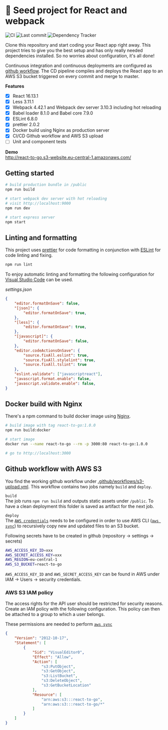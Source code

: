 # :seedling: Seed project for React and webpack

![CI](https://github.com/raoulus/react-to-go/workflows/CI/badge.svg)
![Last commit](https://img.shields.io/github/last-commit/raoulus/react-to-go "Last commit")
![Dependency Tracker](https://img.shields.io/david/dev/raoulus/react-to-go "Dependency Tracker")


Clone this repository and start coding your React app right away. This project tries to give you the best setup and has only really needed dependencies installed. So no worries about configuration, it's all done!

Continuous integration and continuous deployments are configured as [github workflow](.github/workflows/s3-upload.yml). The CD pipeline compiles and deploys the React app to an AWS S3 bucket triggered on every commit and merge to master.

**Features**

- [x] React 16.13.1
- [x] Less 3.11.1
- [x] Webpack 4.42.1 and Webpack dev server 3.10.3 including hot reloading
- [x] Babel loader 8.1.0 and Babel core 7.9.0
- [x] ESLint 6.8.0
- [x] prettier 2.0.2
- [x] Docker build using Nginx as production server
- [x] CI/CD Github workflow and AWS S3 upload
- [ ] Unit and component tests

**Demo**   
http://react-to-go.s3-website.eu-central-1.amazonaws.com/

## Getting started

```bash
# build production bundle in /public
npm run build

# start webpack dev server with hot reloading
# visit http://localhost:9000
npm run dev

# start express server
npm start
```

## Linting and formatting
This project uses [prettier](https://github.com/prettier/prettier) for code formatting in conjunction with [ESLint](https://github.com/eslint/eslint) for code linting and fixing.

```bash
npm run lint
```

To enjoy automatic linting and formatting  the following configuration for [Visual Studio Code](https://github.com/microsoft/vscode) can be used.

*settings.json*
```json
{
    "editor.formatOnSave": false,
    "[json]": {
        "editor.formatOnSave": true,
    },
    "[less]": {
        "editor.formatOnSave": true,
    },
    "[javascript]": {
        "editor.formatOnSave": false,
    },
    "editor.codeActionsOnSave": {
        "source.fixAll.eslint": true,
        "source.fixAll.stylelint": true,
        "source.fixAll.tslint": true
    },
    "eslint.validate": ["javascriptreact"],
    "javascript.format.enable": false,
    "javascript.validate.enable": false,
}

```

## Docker build with Nginx
There's a npm command to build docker image using [Nginx](https://hub.docker.com/_/nginx).

```bash
# build image with tag react-to-go:1.0.0
npm run build:docker

# start image
docker run --name react-to-go --rm -p 3000:80 react-to-go:1.0.0

# go to http://localhost:3000
```

## Github workflow with AWS S3
You find the working github workflow under [.github/workflows/s3-upload.yml](.github/workflows/s3-upload.yml). This workflow contains two jobs namely `build` and `deploy`.

`build`  
The job runs `npm run build` and outputs static assets under `/public`. To have a clean deployment this folder is saved as artifact for the next job.

`deploy`  
The [`AWS credentials`](https://github.com/aws-actions/configure-aws-credentials) needs to be configured in order to use AWS CLI ([`aws sync`](https://docs.aws.amazon.com/cli/latest/reference/s3/sync.html)) to recursively copy new and updated files to an S3 bucket.

Following secrets have to be created in github (repository -> settings -> secrets)

```bash
AWS_ACCESS_KEY_ID=xxx
AWS_SECRET_ACCESS_KEY=xxx
AWS_REGION=eu-central-1
AWS_S3_BUCKET=react-to-go
```

`AWS_ACCESS_KEY_ID` and `AWS_SECRET_ACCESS_KEY` can be found in AWS under IAM -> Users -> security credentials.

### AWS S3 IAM policy
The access rights for the API user should be restricted for security reasons. Create an IAM policy with the following configuration. This policy can then be attached to a group to which a user belongs. 

These permissions are needed to perform [`aws sync`](https://docs.aws.amazon.com/cli/latest/reference/s3/sync.html)

```json
{
    "Version": "2012-10-17",
    "Statement": [
        {
            "Sid": "VisualEditor0",
            "Effect": "Allow",
            "Action": [
                "s3:PutObject",
                "s3:GetObject",
                "s3:ListBucket",
                "s3:DeleteObject",
                "s3:GetBucketLocation"
            ],
            "Resource": [
                "arn:aws:s3:::react-to-go",
                "arn:aws:s3:::react-to-go/*"
            ]
        }
    ]
}
```

